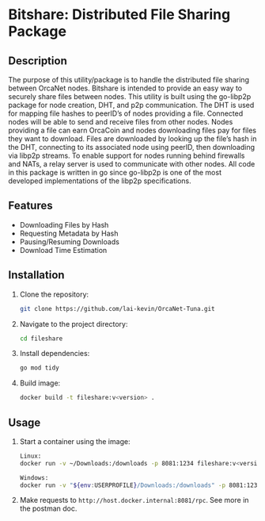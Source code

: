 # Bitshare: Distributed File Sharing Package

## Description
The purpose of this utility/package is to handle the distributed file sharing between OrcaNet nodes. Bitshare is intended to provide an easy way to securely share files between nodes. This utility is built using the go-libp2p package for node creation, DHT, and p2p communication. The DHT is used for mapping file hashes to peerID’s of nodes providing a file. Connected nodes will be able to send and receive files from other nodes. Nodes providing a file can earn OrcaCoin and nodes downloading files pay for files they want to download. Files are downloaded by looking up the file’s hash in the DHT, connecting to its associated node using peerID, then downloading via libp2p streams. To enable support for nodes running behind firewalls and NATs, a relay server is used to communicate with other nodes. All code in this package is written in go since go-libp2p is one of the most developed implementations of the libp2p specifications.


## Features
- Downloading Files by Hash
- Requesting Metadata by Hash
- Pausing/Resuming Downloads
- Download Time Estimation

## Installation
1. Clone the repository:
    ```sh
    git clone https://github.com/lai-kevin/OrcaNet-Tuna.git
    ```
2. Navigate to the project directory:
    ```sh
    cd fileshare
    ```
3. Install dependencies:
    ```sh
    go mod tidy
    ```
4. Build image:
    ```sh
    docker build -t fileshare:v<version> .
    ```

## Usage
1. Start a container using the image:
    ```sh
    Linux:
    docker run -v ~/Downloads:/downloads -p 8081:1234 fileshare:v<version> <SBU_ID>

    Windows:
    docker run -v "${env:USERPROFILE}/Downloads:/downloads" -p 8081:1234 fileshare:v<version> <SBU_ID> <OPTIONAL: BOOTSTRAP_MULTIADDRESS>

    ```
2. Make requests to `http://host.docker.internal:8081/rpc`. See more in the postman doc.